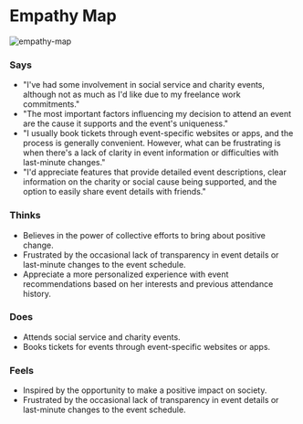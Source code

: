 # Empathy Map

![empathy-map](https://res.cloudinary.com/dqab7rimk/image/upload/v1699004586/UX%20Case%20Study/empathy%20maps/Deepika_Empathy_Map_abpqru.png)

### Says
- "I've had some involvement in social service and charity events, although not as much as I'd like due to my freelance work commitments."
- "The most important factors influencing my decision to attend an event are the cause it supports and the event's uniqueness."
- "I usually book tickets through event-specific websites or apps, and the process is generally convenient. However, what can be frustrating is when there's a lack of clarity in event information or difficulties with last-minute changes."
- "I'd appreciate features that provide detailed event descriptions, clear information on the charity or social cause being supported, and the option to easily share event details with friends."

### Thinks
- Believes in the power of collective efforts to bring about positive change.
- Frustrated by the occasional lack of transparency in event details or last-minute changes to the event schedule.
- Appreciate a more personalized experience with event recommendations based on her interests and previous attendance history.

### Does
- Attends social service and charity events.
- Books tickets for events through event-specific websites or apps.

### Feels
- Inspired by the opportunity to make a positive impact on society.
- Frustrated by the occasional lack of transparency in event details or last-minute changes to the event schedule.